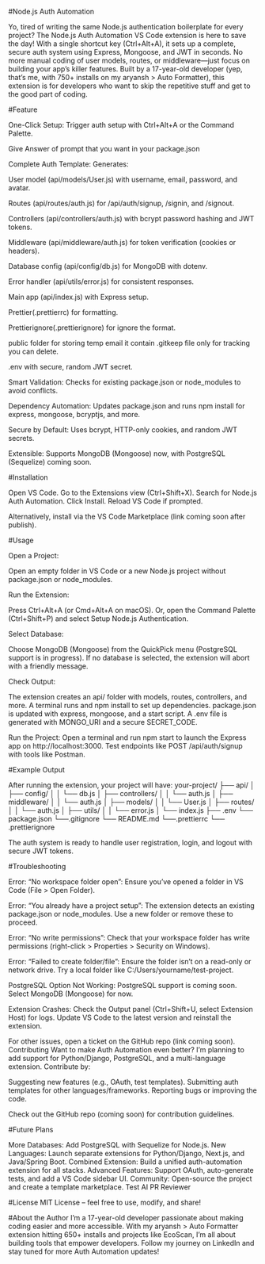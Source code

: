 #Node.js Auth Automation

Yo, tired of writing the same Node.js authentication boilerplate for every project? The Node.js Auth Automation VS Code extension is here to save the day! With a single shortcut key (Ctrl+Alt+A), it sets up a complete, secure auth system using Express, Mongoose, and JWT in seconds. No more manual coding of user models, routes, or middleware—just focus on building your app’s killer features.
Built by a 17-year-old developer (yep, that’s me, with 750+ installs on my aryansh > Auto Formatter), this extension is for developers who want to skip the repetitive stuff and get to the good part of coding.

#Feature

One-Click Setup: Trigger auth setup with Ctrl+Alt+A or the Command Palette.

Give Answer of prompt that you want in your package.json

Complete Auth Template: Generates:

User model (api/models/User.js) with username, email, password, and avatar.

Routes (api/routes/auth.js) for /api/auth/signup, /signin, and /signout.

Controllers (api/controllers/auth.js) with bcrypt password hashing and JWT tokens.

Middleware (api/middleware/auth.js) for token verification (cookies or headers).

Database config (api/config/db.js) for MongoDB with dotenv.

Error handler (api/utils/error.js) for consistent responses.

Main app (api/index.js) with Express setup.

Prettier(.prettierrc) for formatting.

Prettierignore(.prettierignore) for ignore the format.

public folder for storing temp email it contain .gitkeep file only for tracking you can delete.

.env with secure, random JWT secret.


Smart Validation: Checks for existing package.json or node_modules to avoid conflicts.

Dependency Automation: Updates package.json and runs npm install for express, mongoose, bcryptjs, and more.

Secure by Default: Uses bcrypt, HTTP-only cookies, and random JWT secrets.

Extensible: Supports MongoDB (Mongoose) now, with PostgreSQL (Sequelize) coming soon.


#Installation

Open VS Code.
Go to the Extensions view (Ctrl+Shift+X).
Search for Node.js Auth Automation.
Click Install.
Reload VS Code if prompted.

Alternatively, install via the VS Code Marketplace (link coming soon after publish).

#Usage

Open a Project:

Open an empty folder in VS Code or a new Node.js project without package.json or node_modules.


Run the Extension:

Press Ctrl+Alt+A (or Cmd+Alt+A on macOS).
Or, open the Command Palette (Ctrl+Shift+P) and select Setup Node.js Authentication.


Select Database:

Choose MongoDB (Mongoose) from the QuickPick menu (PostgreSQL support is in progress).
If no database is selected, the extension will abort with a friendly message.


Check Output:

The extension creates an api/ folder with models, routes, controllers, and more.
A terminal runs and npm install to set up dependencies.
package.json is updated with express, mongoose, and a start script.
A .env file is generated with MONGO_URI and a secure SECRET_CODE.

Run the Project:
Open a terminal and run npm start to launch the Express app on http://localhost:3000.
Test endpoints like POST /api/auth/signup with tools like Postman.

#Example Output

After running the extension, your project will have:
your-project/
├── api/
│   ├── config/
│   │   └── db.js
│   ├── controllers/
│   │   └── auth.js
│   ├── middleware/
│   │   └── auth.js
│   ├── models/
│   │   └── User.js
│   ├── routes/
│   │   └── auth.js
│   ├── utils/
│   │   └── error.js
│   └── index.js
├── .env
└── package.json
└──.gitignore
└── README.md
└──.prettierrc
└── .prettierignore

The auth system is ready to handle user registration, login, and logout with secure JWT tokens.

#Troubleshooting

Error: “No workspace folder open”:
Ensure you’ve opened a folder in VS Code (File > Open Folder).

Error: “You already have a project setup”:
The extension detects an existing package.json or node_modules. Use a new folder or remove these to proceed.

Error: “No write permissions”:
Check that your workspace folder has write permissions (right-click > Properties > Security on Windows).


Error: “Failed to create folder/file”:
Ensure the folder isn’t on a read-only or network drive. Try a local folder like C:/Users/yourname/test-project.


PostgreSQL Option Not Working:
PostgreSQL support is coming soon. Select MongoDB (Mongoose) for now.


Extension Crashes:
Check the Output panel (Ctrl+Shift+U, select Extension Host) for logs.
Update VS Code to the latest version and reinstall the extension.



For other issues, open a ticket on the GitHub repo (link coming soon).
Contributing
Want to make Auth Automation even better? I’m planning to add support for Python/Django, PostgreSQL, and a multi-language extension. Contribute by:

Suggesting new features (e.g., OAuth, test templates).
Submitting auth templates for other languages/frameworks.
Reporting bugs or improving the code.

Check out the GitHub repo (coming soon) for contribution guidelines.

#Future Plans

More Databases: Add PostgreSQL with Sequelize for Node.js.
New Languages: Launch separate extensions for Python/Django, Next.js, and Java/Spring Boot.
Combined Extension: Build a unified auth-automation extension for all stacks.
Advanced Features: Support OAuth, auto-generate tests, and add a VS Code sidebar UI.
Community: Open-source the project and create a template marketplace.
Test AI PR Reviewer

#License
MIT License – feel free to use, modify, and share!

#About the Author
I’m a 17-year-old developer passionate about making coding easier and more accessible. With my aryansh > Auto Formatter extension hitting 650+ installs and projects like EcoScan, I’m all about building tools that empower developers. Follow my journey on LinkedIn and stay tuned for more Auth Automation updates!
